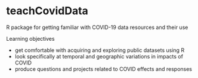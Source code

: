 # teachCovidData

R package for getting familiar with COVID-19 data resources and their use

Learning objectives

- get comfortable with acquiring and exploring public datasets using R
- look specifically at temporal and geographic variations in impacts of COVID
- produce questions and projects related to COVID effects and responses
